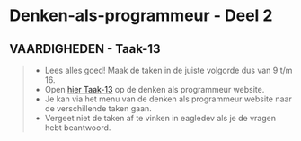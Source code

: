 # Denken-als-programmeur - Deel 2

## VAARDIGHEDEN - Taak-13
>* Lees alles goed! Maak de taken in de juiste volgorde dus van 9 t/m 16. 
>* Open [hier Taak-13](https://talnet.sharepoint.com/sites/Denkenalsprogrammeur2/SitePages/taak13.aspx) op de denken als programmeur website.
>* Je kan via het menu van de denken als programmeur website naar de verschillende taken gaan.
>* Vergeet niet de taken af te vinken in eagledev als je de vragen hebt beantwoord.